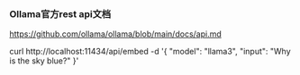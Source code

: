 
### Ollama官方rest api文档
https://github.com/ollama/ollama/blob/main/docs/api.md



curl http://localhost:11434/api/embed -d '{
  "model": "llama3",
  "input": "Why is the sky blue?"
}'